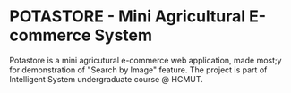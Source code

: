 # POTASTORE - Mini Agricultural E-commerce System
Potastore is a mini agricutural e-commerce web application, made most;y for demonstration of "Search by Image" feature. The project is part of Intelligent System undergraduate course @ HCMUT. 
